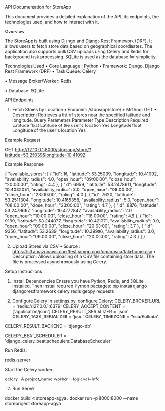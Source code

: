 API Documentation for StoreApp

This document provides a detailed explanation of the API, its endpoints, the technologies used, and how to interact with it.

Overview

The StoreApp is built using Django and Django Rest Framework (DRF). It allows users to fetch store data based on geographical coordinates. The application also supports bulk CSV uploads using Celery and Redis for background task processing. SQLite is used as the database for simplicity.

Technologies Used
• Core Language : Python
• Framework: Django, Django Rest Framework (DRF)
• Task Queue: Celery

• Message Broker/Worker: Redis

• Database: SQLite


API Endpoints
1. Fetch Stores by Location
•	Endpoint: /storeapp/store/
•	Method: GET
•	Description: Retrieves a list of stores near the specified latitude and longitude.
Query Parameters
Parameter	Type	Description	Required
Latitude	float	Latitude of the user's location	Yes
Longitude	float	Longitude of the user's location	Yes


Example Request

GET http://127.0.0.1:8000/storeapp/store/?latitude=53.25039&longitude=10.41092

Example Response

{
    "available_stores": [
        {
            "id": 16,
            "latitude": 53.25039,
            "longitude": 10.41092,
            "availability_radius": 4.0,
            "open_hour": "09:00:00",
            "close_hour": "20:00:00",
            "rating": 4.4
        },
        {
            "id": 6959,
            "latitude": 53.2478611,
            "longitude": 10.4032051,
            "availability_radius": 3.0,
            "open_hour": "08:00:00",
            "close_hour": "23:00:00",
            "rating": 4.0
        },
        {
            "id": 7620,
            "latitude": 53.2511304,
            "longitude": 10.4165358,
            "availability_radius": 5.0,
            "open_hour": "08:00:00",
            "close_hour": "23:00:00",
            "rating": 4.7
        },
        {
            "id": 8876,
            "latitude": 53.2479667,
            "longitude": 10.4272847,
            "availability_radius": 2.0,
            "open_hour": "10:00:00",
            "close_hour": "18:00:00",
            "rating": 4.6
        },
        {
            "id": 9189,
            "latitude": 53.244877,
            "longitude": 10.421371,
            "availability_radius": 3.0,
            "open_hour": "09:00:00",
            "close_hour": "20:00:00",
            "rating": 3.7
        },
        {
            "id": 9356,
            "latitude": 53.2639,
            "longitude": 10.39996,
            "availability_radius": 3.0,
            "open_hour": "09:00:00",
            "close_hour": "20:00:00",
            "rating": 4.3
        }
    ]
}


2. Upload Stores via CSV
•	Source : https://s3.amazonaws.com/test.jampp.com/dmarasca/takehome.csv
•	Description: Allows uploading of a CSV file containing store data. The file is processed asynchronously using Celery.

Setup Instructions
1. Install Dependencies
Ensure you have Python, Redis, and SQLite installed. Then install required Python packages:
pip install django djangorestframework celery redis geopy requests

2. Configure Celery
In settings.py, configure Celery:
CELERY_BROKER_URL = 'redis://127.0.0.1:6379'
CELERY_ACCEPT_CONTENT = ['application/json']
CELERY_RESULT_SERIALIZER = 'json'
CELERY_TASK_SERIALIZER = 'json'
CELERY_TIMEZONE = 'Asia/Kolkata'

CELERY_RESULT_BACKEND = 'django-db'

CELERY_BEAT_SCHEDULER = 'django_celery_beat.schedulers:DatabaseScheduler'

Run Redis:

redis-server

Start the Celery worker:

celery -A project_name worker --loglevel=info

2. Run Server

docker build -t storeapp-agya .
docker run -p 8000:8000  --name storeproject storeapp-agya

